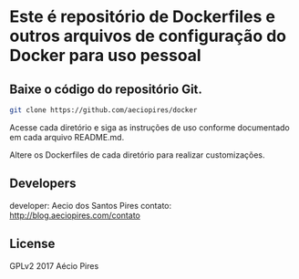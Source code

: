 # Este é repositório de Dockerfiles e outros arquivos de configuração do Docker para uso pessoal

## Baixe o código do repositório Git.

```sh
git clone https://github.com/aeciopires/docker
```

Acesse cada diretório e siga as instruções de uso conforme documentado em cada arquivo README.md.

Altere os Dockerfiles de cada diretório para realizar customizações.

## Developers

developer: Aecio dos Santos Pires
contato: http://blog.aeciopires.com/contato


## License

GPLv2 2017  Aécio Pires
